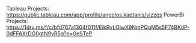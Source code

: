 Tableau Projects: https://public.tableau.com/app/profile/angelos.kaptanis/vizzes
PowerBi Projects: https://1drv.ms/f/c/bfd767a1304f011f/EikRvLOlwX9NmPQqM5s5F74BKdP-0dFFAXrDG0gtN9yR5g?e=0eSTeP
